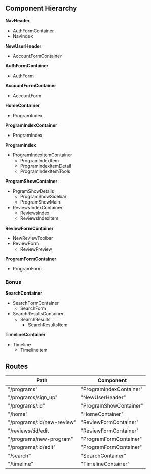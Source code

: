## Component Hierarchy

**NavHeader**
  - AuthFormContainer
  - NavIndex

**NewUserHeader**
  - AccountFormContainer

**AuthFormContainer**
  - AuthForm

**AccountFormContainer**
  - AccountForm

**HomeContainer**
  - ProgramIndex

**ProgramIndexContainer**
  - ProgramIndex

**ProgramIndex**
  - ProgramIndexItemContainer
    - ProgramIndexItem
    - ProgramIndexItemDetail
    - ProgramIndexItemTools

**ProgramShowContainer**
  - PrgramShowDetails
    - ProgramShowSidebar
    - ProgramShowMain
  - ReviewsIndexContainer
    - ReviewsIndex
    - ReviewsIndexItem

**ReviewFormContainer**
  - NewReviewToolbar
  - ReviewForm
    - ReviewPreview

**ProgramFormContainer**
  - ProgramForm

### Bonus

**SearchContainer**
  - SearchFormContainer
    - SearchForm
  - SearchResultsContainer
    - SearchResults
      - SearchResultsItem

**TimelineContainer**
  - Timeline
    - TimelineItem

## Routes

| Path                              | Component               |
| --------------------------------- | ----------------------- |
| "/programs"                       | "ProgramIndexContainer" |
| "/programs/sign_up"               | "NewUserHeader"         |
| "/programs/:id"                   | "ProgramShowContainer"  |
| "/home"                           | "HomeContainer"         |
| "/programs/:id/new-review"        | "ReviewFormContainer"   |
| "/reviews/:id/edit                | "ReviewFormContainer"   |
| "/programs/new-program"           | "ProgramFormContainer"  |
| "/programs/:id/edit"              | "ProgramFormContainer"  |
| "/search"                         | "SearchContainer"       |
| "/timeline"                       | "TimelineContainer"     |
